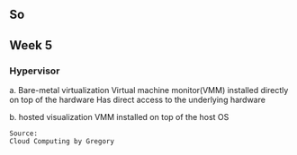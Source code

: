 ## So




## Week 5
### Hypervisor

a. Bare-metal virtualization
    Virtual machine monitor(VMM) installed directly on top of the hardware
    Has direct access to the underlying hardware

b. hosted visualization
    VMM installed on top of the host OS     
    
    Source:
    Cloud Computing by Gregory